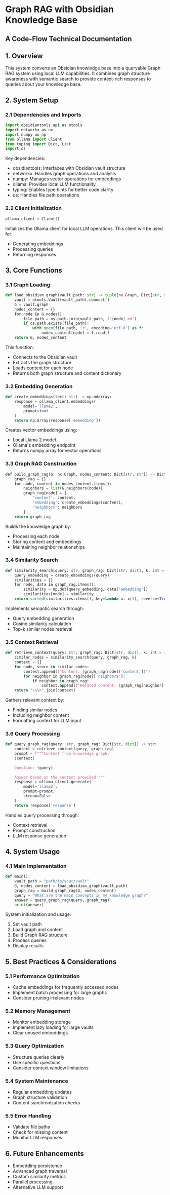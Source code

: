 # Graph RAG with Obsidian Knowledge Base
## A Code-Flow Technical Documentation

## 1. Overview
This system converts an Obsidian knowledge base into a queryable Graph RAG system using local LLM capabilities. It combines graph structure awareness with semantic search to provide context-rich responses to queries about your knowledge base.

## 2. System Setup

### 2.1 Dependencies and Imports
```python
import obsidiantools.api as otools
import networkx as nx
import numpy as np
from ollama import Client
from typing import Dict, List
import os
```

Key dependencies:
- obsidiantools: Interfaces with Obsidian vault structure
- networkx: Handles graph operations and analysis
- numpy: Manages vector operations for embeddings
- ollama: Provides local LLM functionality
- typing: Enables type hints for better code clarity
- os: Handles file path operations

### 2.2 Client Initialization
```python
ollama_client = Client()
```

Initializes the Ollama client for local LLM operations. This client will be used for:
- Generating embeddings
- Processing queries
- Returning responses

## 3. Core Functions

### 3.1 Graph Loading
```python
def load_obsidian_graph(vault_path: str) -> tuple[nx.Graph, Dict[str, str]]:
    vault = otools.Vault(vault_path).connect()
    G = vault.graph
    nodes_content = {}
    for node in G.nodes():
        file_path = os.path.join(vault_path, f"{node}.md")
        if os.path.exists(file_path):
            with open(file_path, 'r', encoding='utf-8') as f:
                nodes_content[node] = f.read()
    return G, nodes_content
```

This function:
- Connects to the Obsidian vault
- Extracts the graph structure
- Loads content for each node
- Returns both graph structure and content dictionary

### 3.2 Embedding Generation
```python
def create_embeddings(text: str) -> np.ndarray:
    response = ollama_client.embeddings(
        model='llama2',
        prompt=text
    )
    return np.array(response['embedding'])
```

Creates vector embeddings using:
- Local Llama 2 model
- Ollama's embedding endpoint
- Returns numpy array for vector operations

### 3.3 Graph RAG Construction
```python
def build_graph_rag(G: nx.Graph, nodes_content: Dict[str, str]) -> Dict[str, dict]:
    graph_rag = {}
    for node, content in nodes_content.items():
        neighbors = list(G.neighbors(node))
        graph_rag[node] = {
            'content': content,
            'embedding': create_embeddings(content),
            'neighbors': neighbors
        }
    return graph_rag
```

Builds the knowledge graph by:
- Processing each node
- Storing content and embeddings
- Maintaining neighbor relationships

### 3.4 Similarity Search
```python
def similarity_search(query: str, graph_rag: Dict[str, dict], k: int = 3) -> List[str]:
    query_embedding = create_embeddings(query)
    similarities = {}
    for node, data in graph_rag.items():
        similarity = np.dot(query_embedding, data['embedding'])
        similarities[node] = similarity
    return sorted(similarities.items(), key=lambda x: x[1], reverse=True)[:k]
```

Implements semantic search through:
- Query embedding generation
- Cosine similarity calculation
- Top-k similar nodes retrieval

### 3.5 Context Retrieval
```python
def retrieve_context(query: str, graph_rag: Dict[str, dict], k: int = 3) -> str:
    similar_nodes = similarity_search(query, graph_rag, k)
    context = []
    for node, score in similar_nodes:
        context.append(f"Content: {graph_rag[node]['content']}")
        for neighbor in graph_rag[node]['neighbors']:
            if neighbor in graph_rag:
                context.append(f"Related content: {graph_rag[neighbor]['content']}")
    return "\n\n".join(context)
```

Gathers relevant context by:
- Finding similar nodes
- Including neighbor content
- Formatting context for LLM input

### 3.6 Query Processing
```python
def query_graph_rag(query: str, graph_rag: Dict[str, dict]) -> str:
    context = retrieve_context(query, graph_rag)
    prompt = f"""Context from knowledge graph:
    {context}
    
    Question: {query}
    
    Answer based on the context provided:"""
    response = ollama_client.generate(
        model='llama2',
        prompt=prompt,
        stream=False
    )
    return response['response']
```

Handles query processing through:
- Context retrieval
- Prompt construction
- LLM response generation

## 4. System Usage

### 4.1 Main Implementation
```python
def main():
    vault_path = "path/to/your/vault"
    G, nodes_content = load_obsidian_graph(vault_path)
    graph_rag = build_graph_rag(G, nodes_content)
    query = "What are the main concepts in my knowledge graph?"
    answer = query_graph_rag(query, graph_rag)
    print(answer)
```

System initialization and usage:
1. Set vault path
2. Load graph and content
3. Build Graph RAG structure
4. Process queries
5. Display results

## 5. Best Practices & Considerations

### 5.1 Performance Optimization
- Cache embeddings for frequently accessed nodes
- Implement batch processing for large graphs
- Consider pruning irrelevant nodes

### 5.2 Memory Management
- Monitor embedding storage
- Implement lazy loading for large vaults
- Clear unused embeddings

### 5.3 Query Optimization
- Structure queries clearly
- Use specific questions
- Consider context window limitations

### 5.4 System Maintenance
- Regular embedding updates
- Graph structure validation
- Content synchronization checks

### 5.5 Error Handling
- Validate file paths
- Check for missing content
- Monitor LLM responses

## 6. Future Enhancements
- Embedding persistence
- Advanced graph traversal
- Custom similarity metrics
- Parallel processing
- Alternative LLM support